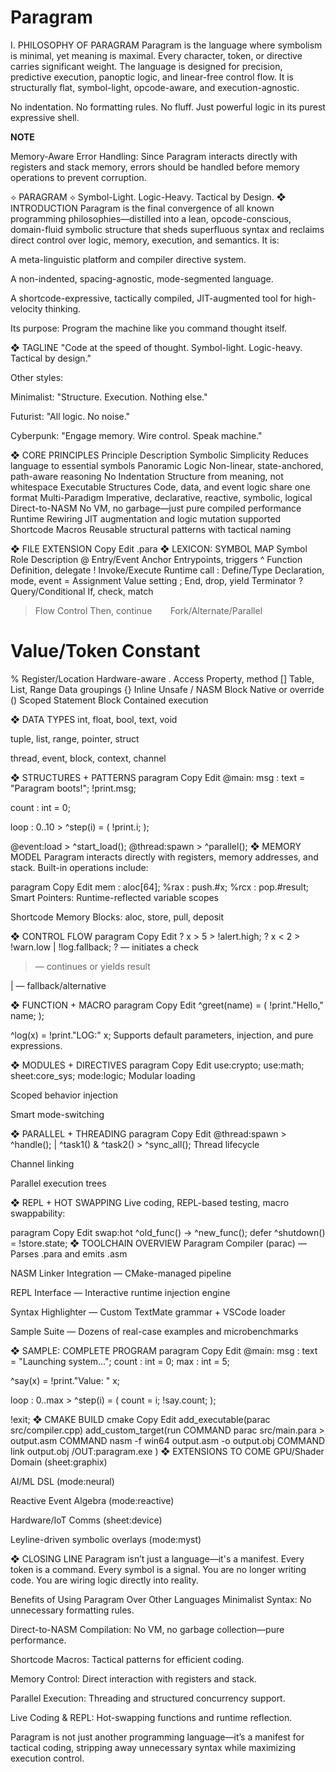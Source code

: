 # Paragram

I. PHILOSOPHY OF PARAGRAM
Paragram is the language where symbolism is minimal, yet meaning is maximal. Every character, token, or directive carries significant weight. The language is designed for precision, predictive execution, panoptic logic, and linear-free control flow. It is structurally flat, symbol-light, opcode-aware, and execution-agnostic.

No indentation. No formatting rules. No fluff. Just powerful logic in its purest expressive shell.


**NOTE**

Memory-Aware Error Handling: Since Paragram interacts directly with registers and stack memory, errors should be handled before memory operations to prevent corruption.


⟡ PARAGRAM ⟡
Symbol-Light. Logic-Heavy. Tactical by Design.
❖ INTRODUCTION
Paragram is the final convergence of all known programming philosophies—distilled into a lean, opcode-conscious, domain-fluid symbolic structure that sheds superfluous syntax and reclaims direct control over logic, memory, execution, and semantics. It is:

A meta-linguistic platform and compiler directive system.

A non-indented, spacing-agnostic, mode-segmented language.

A shortcode-expressive, tactically compiled, JIT-augmented tool for high-velocity thinking.

Its purpose: Program the machine like you command thought itself.

❖ TAGLINE
"Code at the speed of thought. Symbol-light. Logic-heavy. Tactical by design."

Other styles:

Minimalist: "Structure. Execution. Nothing else."

Futurist: "All logic. No noise."

Cyberpunk: "Engage memory. Wire control. Speak machine."

❖ CORE PRINCIPLES
Principle	Description
Symbolic Simplicity	Reduces language to essential symbols
Panoramic Logic	Non-linear, state-anchored, path-aware reasoning
No Indentation	Structure from meaning, not whitespace
Executable Structures	Code, data, and event logic share one format
Multi-Paradigm	Imperative, declarative, reactive, symbolic, logical
Direct-to-NASM	No VM, no garbage—just pure compiled performance
Runtime Rewiring	JIT augmentation and logic mutation supported
Shortcode Macros	Reusable structural patterns with tactical naming

❖ FILE EXTENSION
Copy
Edit
.para
❖ LEXICON: SYMBOL MAP
Symbol	Role	Description
@	Entry/Event Anchor	Entrypoints, triggers
^	Function	Definition, delegate
!	Invoke/Execute	Runtime call
:	Define/Type	Declaration, mode, event
=	Assignment	Value setting
;	End, drop, yield	Terminator
?	Query/Conditional	If, check, match
>	Flow Control	Then, continue
`	`	Fork/Alternate/Parallel
#	Value/Token	Constant
%	Register/Location	Hardware-aware
.	Access	Property, method
[]	Table, List, Range	Data groupings
{}	Inline Unsafe / NASM Block	Native or override
()	Scoped Statement Block	Contained execution

❖ DATA TYPES
int, float, bool, text, void

tuple, list, range, pointer, struct

thread, event, block, context, channel

❖ STRUCTURES + PATTERNS
paragram
Copy
Edit
@main:
msg : text = "Paragram boots!";
!print.msg;

count : int = 0;

loop : 0..10 > ^step(i) = (
    !print.i;
);

@event:load > ^start_load();
@thread:spawn > ^parallel();
❖ MEMORY MODEL
Paragram interacts directly with registers, memory addresses, and stack. Built-in operations include:

paragram
Copy
Edit
mem : aloc[64];
%rax : push.#x;
%rcx : pop.#result;
Smart Pointers: Runtime-reflected variable scopes

Shortcode Memory Blocks: aloc, store, pull, deposit

❖ CONTROL FLOW
paragram
Copy
Edit
? x > 5 > !alert.high;
? x < 2 > !warn.low | !log.fallback;
? — initiates a check

> — continues or yields result

| — fallback/alternative

❖ FUNCTION + MACRO
paragram
Copy
Edit
^greet(name) = (
    !print."Hello," name;
);

^log(x) = !print."LOG:" x;
Supports default parameters, injection, and pure expressions.

❖ MODULES + DIRECTIVES
paragram
Copy
Edit
use:crypto;
use:math;
sheet:core_sys;
mode:logic;
Modular loading

Scoped behavior injection

Smart mode-switching

❖ PARALLEL + THREADING
paragram
Copy
Edit
@thread:spawn > ^handle();
| ^task1() & ^task2() > ^sync_all();
Thread lifecycle

Channel linking

Parallel execution trees

❖ REPL + HOT SWAPPING
Live coding, REPL-based testing, macro swappability:

paragram
Copy
Edit
swap:hot ^old_func() -> ^new_func();
defer ^shutdown() = !store.state;
❖ TOOLCHAIN OVERVIEW
Paragram Compiler (parac) — Parses .para and emits .asm

NASM Linker Integration — CMake-managed pipeline

REPL Interface — Interactive runtime injection engine

Syntax Highlighter — Custom TextMate grammar + VSCode loader

Sample Suite — Dozens of real-case examples and microbenchmarks

❖ SAMPLE: COMPLETE PROGRAM
paragram
Copy
Edit
@main:
msg : text = "Launching system...";
count : int = 0;
max : int = 5;

^say(x) = !print."Value: " x;

loop : 0..max > ^step(i) = (
    count = i;
    !say.count;
);

!exit;
❖ CMAKE BUILD
cmake
Copy
Edit
add_executable(parac src/compiler.cpp)
add_custom_target(run
    COMMAND parac src/main.para > output.asm
    COMMAND nasm -f win64 output.asm -o output.obj
    COMMAND link output.obj /OUT:paragram.exe
)
❖ EXTENSIONS TO COME
GPU/Shader Domain (sheet:graphix)

AI/ML DSL (mode:neural)

Reactive Event Algebra (mode:reactive)

Hardware/IoT Comms (sheet:device)

Leyline-driven symbolic overlays (mode:myst)

❖ CLOSING LINE
Paragram isn’t just a language—it's a manifest.
Every token is a command. Every symbol is a signal.
You are no longer writing code.
You are wiring logic directly into reality.





Benefits of Using Paragram Over Other Languages
Minimalist Syntax: No unnecessary formatting rules.

Direct-to-NASM Compilation: No VM, no garbage collection—pure performance.

Shortcode Macros: Tactical patterns for efficient coding.

Memory Control: Direct interaction with registers and stack.

Parallel Execution: Threading and structured concurrency support.

Live Coding & REPL: Hot-swapping functions and runtime reflection.

Paragram is not just another programming language—it’s a manifest for tactical coding, stripping away unnecessary syntax while maximizing execution control.
